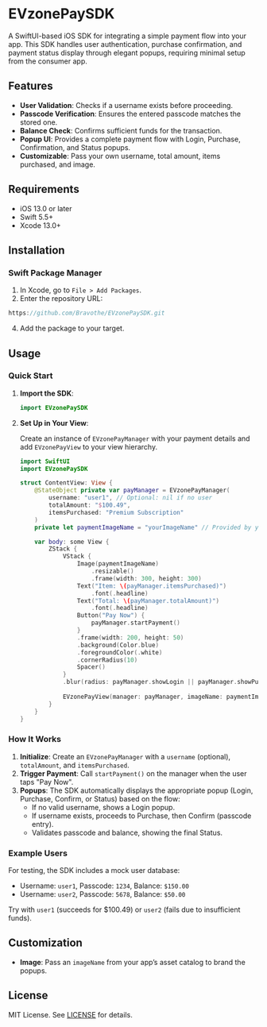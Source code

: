 
# EVzonePaySDK

A SwiftUI-based iOS SDK for integrating a simple payment flow into your app. This SDK handles user authentication, purchase confirmation, and payment status display through elegant popups, requiring minimal setup from the consumer app.

## Features
- **User Validation**: Checks if a username exists before proceeding.
- **Passcode Verification**: Ensures the entered passcode matches the stored one.
- **Balance Check**: Confirms sufficient funds for the transaction.
- **Popup UI**: Provides a complete payment flow with Login, Purchase, Confirmation, and Status popups.
- **Customizable**: Pass your own username, total amount, items purchased, and image.

## Requirements
- iOS 13.0 or later
- Swift 5.5+
- Xcode 13.0+

## Installation

### Swift Package Manager

1. In Xcode, go to `File > Add Packages`.
2. Enter the repository URL:

 ```swift
 https://github.com/Bravothe/EVzonePaySDK.git
 ```

4. Add the package to your target.

## Usage

### Quick Start

1. **Import the SDK**:
   ```swift
   import EVzonePaySDK
   ```

2. **Set Up in Your View**:

   Create an instance of `EVzonePayManager` with your payment details and add `EVzonePayView` to your view hierarchy.

   ```swift
   import SwiftUI
   import EVzonePaySDK

   struct ContentView: View {
       @StateObject private var payManager = EVzonePayManager(
           username: "user1", // Optional: nil if no user
           totalAmount: "$100.49",
           itemsPurchased: "Premium Subscription"
       )
       private let paymentImageName = "yourImageName" // Provided by your app

       var body: some View {
           ZStack {
               VStack {
                   Image(paymentImageName)
                       .resizable()
                       .frame(width: 300, height: 300)
                   Text("Item: \(payManager.itemsPurchased)")
                       .font(.headline)
                   Text("Total: \(payManager.totalAmount)")
                       .font(.headline)
                   Button("Pay Now") {
                       payManager.startPayment()
                   }
                   .frame(width: 200, height: 50)
                   .background(Color.blue)
                   .foregroundColor(.white)
                   .cornerRadius(10)
                   Spacer()
               }
               .blur(radius: payManager.showLogin || payManager.showPurchase || payManager.showConfirm || payManager.showStatus ? 30 : 0)
               
               EVzonePayView(manager: payManager, imageName: paymentImageName)
           }
       }
   }
   ```

### How It Works

1. **Initialize**: Create an `EVzonePayManager` with a `username` (optional), `totalAmount`, and `itemsPurchased`.
2. **Trigger Payment**: Call `startPayment()` on the manager when the user taps "Pay Now".
3. **Popups**: The SDK automatically displays the appropriate popup (Login, Purchase, Confirm, or Status) based on the flow:
   - If no valid username, shows a Login popup.
   - If username exists, proceeds to Purchase, then Confirm (passcode entry).
   - Validates passcode and balance, showing the final Status.

### Example Users

For testing, the SDK includes a mock user database:
- Username: `user1`, Passcode: `1234`, Balance: `$150.00`
- Username: `user2`, Passcode: `5678`, Balance: `$50.00`

Try with `user1` (succeeds for $100.49) or `user2` (fails due to insufficient funds).

## Customization

- **Image**: Pass an `imageName` from your app’s asset catalog to brand the popups.

## License

MIT License. See [LICENSE](LICENSE) for details.
